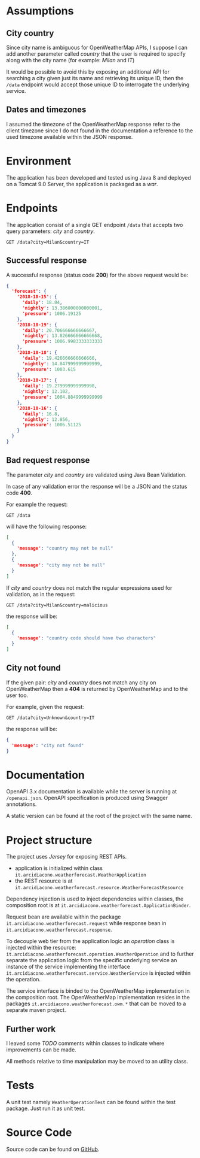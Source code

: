 # Assumptions
## City country
Since city name is ambiguous for OpenWeatherMap APIs, I suppose I can add another parameter called *country* that the user is required to specify along with the city name (for example: *Milan* and *IT*)

It would be possible to avoid this by exposing an additional API for searching a city given just its name and retrieving its unique ID, then the `/data` endpoint would accept those unique ID to interrogate the underlying service.

## Dates and timezones
I assumed the timezone of the OpenWeatherMap response refer to the client timezone since I do not found in the documentation a reference to the used timezone available within the JSON response.

# Environment
The application has been developed and tested using Java 8 and deployed on a Tomcat 9.0 Server, the application is packaged as a _war_.

# Endpoints
The application consist of a single GET endpoint `/data` that accepts two query parameters: *city* and *country*.

```
GET /data?city=Milan&country=IT
```

## Successful response
A successful response (status code **200**) for the above request would be:

```json
{
  'forecast': {
    '2018-10-15': {
      'daily': 18.84,
      'nightly': 13.386000000000001,
      'pressure': 1006.19125
    },
    '2018-10-19': {
      'daily': 20.706666666666667,
      'nightly': 13.826666666666668,
      'pressure': 1006.9983333333333
    },
    '2018-10-18': {
      'daily': 19.426666666666666,
      'nightly': 14.847999999999999,
      'pressure': 1003.615
    },
    '2018-10-17': {
      'daily': 19.279999999999998,
      'nightly': 12.102,
      'pressure': 1004.8849999999999
    },
    '2018-10-16': {
      'daily': 16.8,
      'nightly': 12.856,
      'pressure': 1006.51125
    }
  }
}
```

## Bad request response
The parameter *city* and *country* are validated using Java Bean Validation. 

In case of any validation error the response will be a JSON and the status code **400**.

For example the request:  

```
GET /data
```
will have the following response:

```json
[
  {
    'message': "country may not be null"
  },
  {
    'message': "city may not be null"
  }
]
```
If *city* and *country* does not match the regular expressions used for validation, as in the request:

```
GET /data?city=Milan&country=malicious
```
the response will be:

```json
[
  {
    'message': "country code should have two characters"
  }
]
```

## City not found
If the given pair: *city* and *country* does not match any city on OpenWeatherMap then a **404** is returned by OpenWeatherMap and to the user too.

For example, given the request:

```
GET /data?city=Unknown&country=IT
```
the response will be:

```json
{
  'message': "city not found"
}
```

# Documentation
OpenAPI 3.x documentation is available while the server is running at `/openapi.json`. OpenAPI specification is produced using Swagger annotations.

A static version can be found at the root of the project with the same name.

# Project structure
The project uses *Jersey* for exposing REST APIs.

- application is initialized within class `it.arcidiacono.weatherforecast.WeatherApplication`
- the REST resource is at `it.arcidiacono.weatherforecast.resource.WeatherForecastResource`

Dependency injection is used to inject dependencies within classes, the composition root is at `it.arcidiacono.weatherforecast.ApplicationBinder`.

Request bean are available within the package `it.arcidiacono.weatherforecast.request` while response bean in `it.arcidiacono.weatherforecast.response`.

To decouple web tier from the application logic an *operation* class is injected within the resource: `it.arcidiacono.weatherforecast.operation.WeatherOperation` and to further separate the application logic from the specific underlying service an instance of the service implementing the interface `it.arcidiacono.weatherforecast.service.WeatherService` is injected within the operation.

The service interface is binded to the OpenWeatherMap implementation in the composition root. The OpenWeatherMap implementation resides in the packages `it.arcidiacono.weatherforecast.owm.*` that can be moved to a separate maven project.

## Further work
I leaved some *TODO* comments within classes to indicate where improvements can be made.

All methods relative to time manipulation may be moved to an utility class.

# Tests
A unit test namely `WeatherOperationTest` can be found within the test package. Just run it as unit test.

# Source Code
Source code can be found on [GitHub](https://github.com/Arci/weather-forecast).
